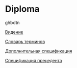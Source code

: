 # Diploma

ghbdtn

[Видение][def]

[def]: vid.md

[Словарь терминов][def1]

[def1]: slovar.md

[Дополнительная спецификация][def2]

[def2]: dop_spec.md

[Спецификация прецедента][def3]

[def3]: spec.md
